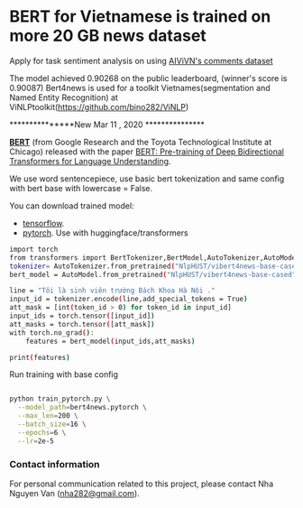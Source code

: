 # BERT for Vietnamese is trained on more 20 GB news dataset

Apply for task sentiment analysis on using [AIViVN's comments dataset](https://www.aivivn.com/contests/6)

The model achieved 0.90268 on the public leaderboard, (winner's score is 0.90087)
Bert4news is used for a toolkit Vietnames(segmentation and Named Entity Recognition) at ViNLPtoolkit(https://github.com/bino282/ViNLP)

***************New Mar 11 , 2020 ***************

**[BERT](https://github.com/google-research/bert)** (from Google Research and the Toyota Technological Institute at Chicago) released with the paper [BERT: Pre-training of Deep Bidirectional Transformers for Language Understanding](https://arxiv.org/abs/1810.04805).

We use word sentencepiece, use basic bert tokenization and same config with bert base with lowercase = False.

You can download trained model:
- [tensorflow](https://drive.google.com/file/d/1X-sRDYf7moS_h61J3L79NkMVGHP-P-k5/view?usp=sharing).
- [pytorch](https://drive.google.com/file/d/11aFSTpYIurn-oI2XpAmcCTccB_AonMOu/view?usp=sharing).
Use with huggingface/transformers
``` bash
import torch
from transformers import BertTokenizer,BertModel,AutoTokenizer,AutoModel
tokenizer= AutoTokenizer.from_pretrained("NlpHUST/vibert4news-base-cased")
bert_model = AutoModel.from_pretrained("NlpHUST/vibert4news-base-cased")

line = "Tôi là sinh viên trường Bách Khoa Hà Nội ."
input_id = tokenizer.encode(line,add_special_tokens = True)
att_mask = [int(token_id > 0) for token_id in input_id]
input_ids = torch.tensor([input_id])
att_masks = torch.tensor([att_mask])
with torch.no_grad():
    features = bert_model(input_ids,att_masks)

print(features)

```

Run training with base config

``` bash

python train_pytorch.py \
  --model_path=bert4news.pytorch \
  --max_len=200 \
  --batch_size=16 \
  --epochs=6 \
  --lr=2e-5

```

### Contact information
For personal communication related to this project, please contact Nha Nguyen Van (nha282@gmail.com).
